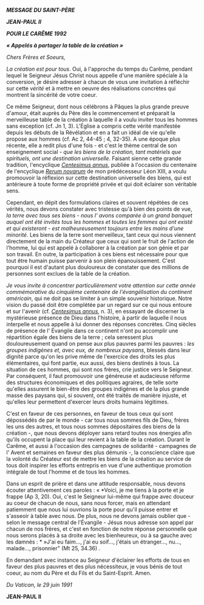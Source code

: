 ***MESSAGE DU SAINT-PÈRE***

***JEAN-PAUL II***

***POUR LE CARÊME 1992***

***« *Appelés à partager la table de la création* »***

*Chers Frères et Soeurs,*

*La création est pour tous*. Oui, à l'approche du temps du Carême, pendant lequel le Seigneur Jésus Christ nous appelle d'une manière spéciale à la conversion, je désire adresser à chacun de vous une invitation à réfléchir sur cette *vérité* et à mettre en oeuvre des réalisations concrètes qui montrent la sincérité de votre coeur.

Ce même Seigneur, dont nous célébrons à Pâques la plus grande preuve d'amour, était auprès du Père dès le commencement et préparait la merveilleuse table de la création à laquelle il a voulu inviter tous les hommes sans exception (cf. Jn 1, 3). L'Église a compris cette vérité manifestée depuis les débuts de la Révélation et en a fait un idéal de vie qu'elle propose aux hommes (cf. Ac 2, 44-45 ; 4, 32-35). A une époque plus récente, elle a redit plus d'une fois - et c'est le thème central de son enseignement social - *que les biens de la création, tant matériels que spirituels, ont une destination universelle*. Faisant sienne cette grande tradition, l'encyclique *[Centesimus annus](http://www.vatican.va/edocs/FRA0072/_INDEX.HTM)*, publiée à l'occasion du centenaire de l'encyclique *[Rerum novarum](/content/leo-xiii/fr/encyclicals/documents/hf_l-xiii_enc_15051891_rerum-novarum.html)* de mon prédécesseur Léon XIII, a voulu promouvoir la réflexion sur cette destination universelle des biens, qui est antérieure à toute forme de propriété privée et qui doit éclairer son véritable sens.

Cependant, en dépit des formulations claires et souvent répétées de ces vérités, nous devons constater avec tristesse qu'à bien des points de vue, *la terre avec tous ses biens - nous l' avons comparée à un grand banquet auquel ont été invités tous les hommes et toutes les femmes qui ont existé et qui existeront - est malheureusement toujours entre les mains d'une minorité*. Les biens de la terre sont merveilleux, tant ceux qui nous viennent directement de la main du Créateur que ceux qui sont le fruit de l'action de l'homme, lui qui est appelé à collaborer à la création par son génie et par son travail. En outre, la participation à ces biens est nécessaire pour que tout être humain puisse parvenir à son plein épanouissement. C'est pourquoi il est d'autant plus douloureux de constater que des millions de personnes sont exclues de la table de la création.

*Je vous invite à concentrer particulièrement votre attention sur cette année commémorative du cinquième centenaire de l'évangélisation du continent américain*, qui ne doit pas se limiter à un simple souvenir historique. Notre vision du passé doit être complétée par un regard sur ce qui nous entoure et sur l'avenir (cf. *[Centesimus annus](http://www.vatican.va/edocs/FRA0072/_INDEX.HTM)*, n. 3), en essayant de discerner la mystérieuse présence de Dieu dans l'histoire, à partir de laquelle il nous interpelle et nous appelle à lui donner des réponses concrètes. Cinq siècles de présence de l' Évangile dans ce continent n'ont pu accomplir une répartition égale des biens de la terre ; cela seressent plus douloureusement quand on pense aux plus pauvres parmi les pauvres : *les groupes indigènes et, avec eux, de nombreux paysans*, blessés dans leur dignité parce qu'on les prive même de l'exercice des droits les plus élémentaires, qui font partie, eux aussi, des biens destinés à tous. La situation de ces hommes, qui sont nos frères, crie justice vers le Seigneur. Par conséquent, il faut promouvoir une généreuse et audacieuse réforme des structures économiques et des politiques agraires, de telle sorte qu'elles assurent le bien-être des groupes indigènes et de la plus grande masse des paysans qui, si souvent, ont été traités de manière injuste, et qu'elles leur permettent d'exercer leurs droits humains légitimes.

C'est en faveur de ces personnes, en faveur de tous ceux qui sont dépossédés de par le monde - car tous nous sommes fils de Dieu, frères les uns des autres, et tous nous sommes dépositaires des biens de la création -, que nous devons déployer sans retard toutes nos énergies afin qu'ils occupent la place qui leur revient à la table de la création. Durant le Carême, et aussi à l'occasion des campagnes de solidarité - campagnes de l' Avent et semaines en faveur des plus démunis -, la conscience claire que la volonté du Créateur est de mettre les biens de la création au service de tous doit inspirer les efforts entrepris en vue d'une authentique promotion intégrale de tout l'homme et de tous les hommes.

Dans un esprit de prière et dans une attitude responsable, nous devons écouter attentivement ces paroles : « *Voici, je me tiens à la porte et je frappe (Ap 3, 20). Oui, c'est le Seigneur lui-même qui frappe avec douceur au coeur de chacun de nous, sans nous forcer, mais en attendant patiemment que nous lui ouvrions la porte pour qu'il puisse entrer et s'asseoir à table avec nous. De plus, nous ne devons jamais oublier que - selon le message central de l'Évangile - Jésus nous adresse son appel par chacun de nos frères, et c'est en fonction de notre réponse personnelle que nous serons placés à sa droite avec les bienheureux, ou à sa gauche avec les damnés : * »J'ai eu faim..., j'ai eu soif..., j'étais un étranger..., nu..., malade..., prisonnier" (Mt 25, 34.36) .

En demandant avec instance au Seigneur d'éclairer les efforts de tous en faveur des plus pauvres et des plus nécessiteux, je vous bénis de tout coeur, au nom du Père et du Fils et du Saint-Esprit. Amen.

*Du Vatican, le 29 juin 1991*

**JEAN-PAUL II**